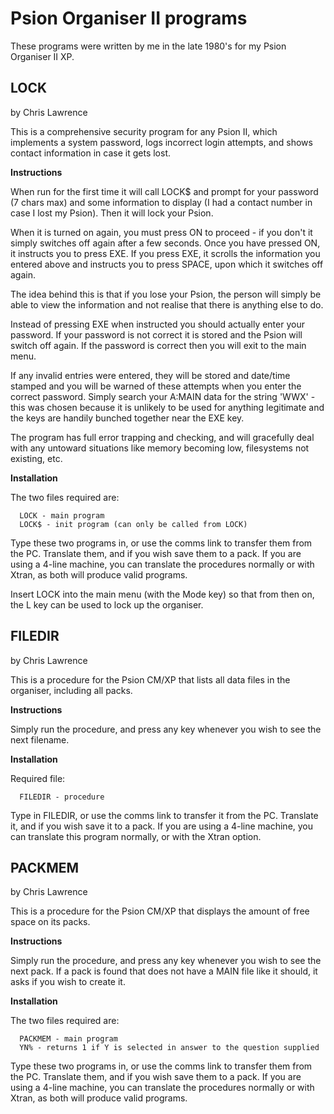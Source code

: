 # Psion Organiser II programs
These programs were written by me in the late 1980's for my Psion Organiser II XP.  

## LOCK
by Chris Lawrence  

This is a comprehensive security program for any Psion II, which implements a system password, logs incorrect login attempts, and shows contact information in case it gets lost.  

**Instructions**

When run for the first time it will call LOCK$ and prompt for your password (7 chars max) and some information to display (I had a contact number in case I lost my Psion).  Then it will lock your Psion.  

When it is turned on again, you must press ON to proceed - if you don't it simply switches off again after a few seconds.  Once you have pressed ON, it instructs you to press EXE.  If you press EXE, it scrolls the information you entered above and instructs you to press SPACE, upon which it switches off again.  

The idea behind this is that if you lose your Psion, the person will simply be able to view the information and not realise that there is anything else to do.  

Instead of pressing EXE when instructed you should actually enter your password.  If your password is not correct it is stored and the Psion will switch off again.  If the password is correct then you will exit to the main menu.  

If any invalid entries were entered, they will be stored and date/time stamped and you will be warned of these attempts when you enter the correct password.  Simply search your A:MAIN data for the string 'WWX' - this was chosen because it is unlikely to be used for anything legitimate and the keys are handily bunched together near the EXE key.  

The program has full error trapping and checking, and will gracefully deal with any untoward situations like memory becoming low, filesystems not existing, etc.  

**Installation**

The two files required are:
```
  LOCK - main program
  LOCK$ - init program (can only be called from LOCK)
```
Type these two programs in, or use the comms link to transfer them from the PC. Translate them, and if you wish save them to a pack. If you are using a 4-line machine, you can translate the procedures normally or with Xtran, as both will produce valid programs.  

Insert LOCK into the main menu (with the Mode key) so that from then on, the L key can be used to lock up the organiser.  

## FILEDIR
by Chris Lawrence  

This is a procedure for the Psion CM/XP that lists all data files in the organiser, including all packs.  

**Instructions**

Simply run the procedure, and press any key whenever you wish to see the next filename.  

**Installation**

Required file:
```
  FILEDIR - procedure
```
Type in FILEDIR, or use the comms link to transfer it from the PC. Translate it, and if you wish save it to a pack. If you are using a 4-line machine, you can translate this program normally, or with the Xtran option.  

## PACKMEM
by Chris Lawrence  

This is a procedure for the Psion CM/XP that displays the amount of free space on its packs.  

**Instructions**

Simply run the procedure, and press any key whenever you wish to see the next pack. If a pack is found that does not have a MAIN file like it should, it asks if you wish to create it.  

**Installation**

The two files required are:
```
  PACKMEM - main program
  YN% - returns 1 if Y is selected in answer to the question supplied
```

Type these two programs in, or use the comms link to transfer them from the PC. Translate them, and if you wish save them to a pack. If you are using a 4-line machine, you can translate the procedures normally or with Xtran, as both will produce valid programs.
